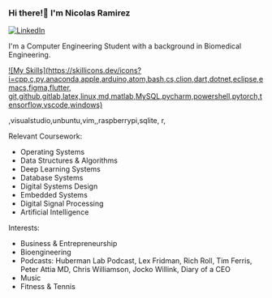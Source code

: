 ### Hi there!👋 I'm Nicolas Ramirez

[
    ![LinkedIn](https://img.shields.io/badge/LinkedIn-0077B5?style=for-the-badge&logo=linkedin&logoColor=white)
](https://www.linkedin.com/in/nicolas-ramirez-pm/)

I'm a Computer Engineering Student with a background in Biomedical Engineering. 

[![My Skills](https://skillicons.dev/icons?i=cpp,c,py,anaconda,apple,arduino,atom,bash,cs,clion,dart,dotnet,eclipse,emacs,figma,flutter, git,github,gitlab,latex,linux,md,matlab,MySQL,pycharm,powershell,pytorch,tensorflow,vscode,windows)](https://skillicons.dev)

,visualstudio,unbuntu,vim,,raspberrypi,sqlite, r,

Relevant Coursework:
- Operating Systems
- Data Structures & Algorithms
- Deep Learning Systems
- Database Systems
- Digital Systems Design
- Embedded Systems
- Digital Signal Processing
- Artificial Intelligence

Interests:
- Business & Entrepreneurship
- Bioengineering
- Podcasts: Huberman Lab Podcast, Lex Fridman, Rich Roll, Tim Ferris, Peter Attia MD, Chris Williamson, Jocko Willink, Diary of a CEO
- Music
- Fitness & Tennis



<!--
**Pikanick/Pikanick** is a ✨ _special_ ✨ repository because its `README.md` (this file) appears on your GitHub profile.

Here are some ideas to get you started:

- 🔭 I’m currently working on ...
- 🌱 I’m currently learning ...
- 👯 I’m looking to collaborate on ...
- 🤔 I’m looking for help with ...
- 💬 Ask me about ...
- 📫 How to reach me: ...
- 😄 Pronouns: ...
- ⚡ Fun fact: ...
-->
